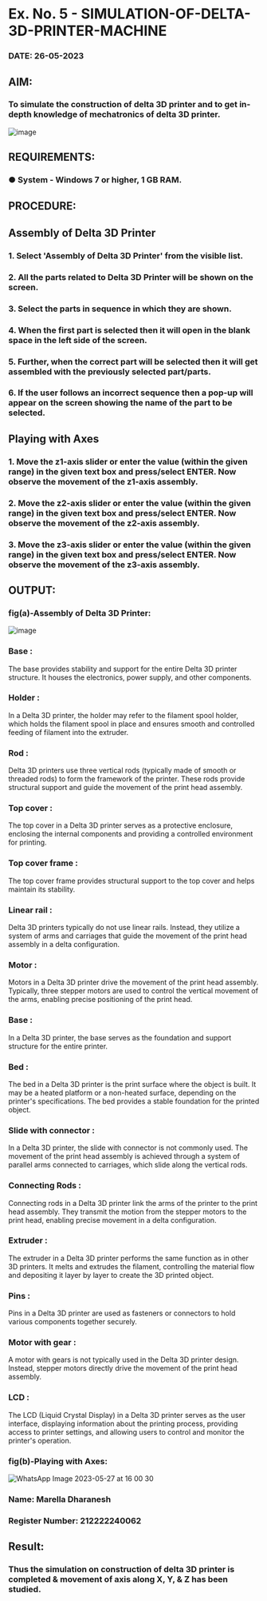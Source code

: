 # Ex. No. 5 - SIMULATION-OF-DELTA-3D-PRINTER-MACHINE

### DATE: 26-05-2023
## AIM:
### To simulate the construction of delta 3D printer and to get in-depth knowledge of mechatronics of delta 3D printer.

![image](https://github.com/Sellakumar1987/Ex.-No.-5---SIMULATION-OF-DELTA-3D-PRINTER-MACHINE/assets/113594316/c784471e-098f-456d-9c1b-e9f0ce56cc9b)

## REQUIREMENTS:
### ●	System - Windows 7 or higher, 1 GB RAM.

## PROCEDURE:

## Assembly of Delta 3D Printer
### 1.	Select 'Assembly of Delta 3D Printer' from the visible list.
### 2.	All the parts related to Delta 3D Printer will be shown on the screen.
### 3.	Select the parts in sequence in which they are shown.
### 4.	When the first part is selected then it will open in the blank space in the left side of the screen.
### 5.	Further, when the correct part will be selected then it will get assembled with the previously selected part/parts.
### 6.	If the user follows an incorrect sequence then a pop-up will appear on the screen showing the name of the part to be selected.

## Playing with Axes
### 1.	Move the z1-axis slider or enter the value (within the given range) in the given text box and press/select ENTER. Now observe the movement of the z1-axis assembly.
### 2.	Move the z2-axis slider or enter the value (within the given range) in the given text box and press/select ENTER. Now observe the movement of the z2-axis assembly.
### 3.	Move the z3-axis slider or enter the value (within the given range) in the given text box and press/select ENTER. Now observe the movement of the z3-axis assembly.

## OUTPUT:

### fig(a)-Assembly of Delta 3D Printer:

![image](https://github.com/shoaib3136/Ex.-No.-5---SIMULATION-OF-DELTA-3D-PRINTER-MACHINE/assets/117919362/a2a0494f-e859-423d-9e3c-347fd54a6157)

### Base :
The base provides stability and support for the entire Delta 3D printer structure. It houses the electronics, power supply, and other components.

### Holder :

In a Delta 3D printer, the holder may refer to the filament spool holder, which holds the filament spool in place and ensures smooth and controlled feeding of filament into the extruder.


### Rod :
Delta 3D printers use three vertical rods (typically made of smooth or threaded rods) to form the framework of the printer. These rods provide structural support and guide the movement of the print head assembly.


### Top cover :

The top cover in a Delta 3D printer serves as a protective enclosure, enclosing the internal components and providing a controlled environment for printing.

### Top cover frame :

The top cover frame provides structural support to the top cover and helps maintain its stability.

### Linear rail :

Delta 3D printers typically do not use linear rails. Instead, they utilize a system of arms and carriages that guide the movement of the print head assembly in a delta configuration.

### Motor :

Motors in a Delta 3D printer drive the movement of the print head assembly. Typically, three stepper motors are used to control the vertical movement of the arms, enabling precise positioning of the print head.

### Base :

In a Delta 3D printer, the base serves as the foundation and support structure for the entire printer.

### Bed :

The bed in a Delta 3D printer is the print surface where the object is built. It may be a heated platform or a non-heated surface, depending on the printer's specifications. The bed provides a stable foundation for the printed object.


### Slide with connector :

In a Delta 3D printer, the slide with connector is not commonly used. The movement of the print head assembly is achieved through a system of parallel arms connected to carriages, which slide along the vertical rods.

### Connecting Rods :

Connecting rods in a Delta 3D printer link the arms of the printer to the print head assembly. They transmit the motion from the stepper motors to the print head, enabling precise movement in a delta configuration.
 
### Extruder :

The extruder in a Delta 3D printer performs the same function as in other 3D printers. It melts and extrudes the filament, controlling the material flow and depositing it layer by layer to create the 3D printed object.

### Pins :

Pins in a Delta 3D printer are used as fasteners or connectors to hold various components together securely.
### Motor with gear :

A motor with gears is not typically used in the Delta 3D printer design. Instead, stepper motors directly drive the movement of the print head assembly.
### LCD : 

The LCD (Liquid Crystal Display) in a Delta 3D printer serves as the user interface, displaying information about the printing process, providing access to printer settings, and allowing users to control and monitor the printer's operation.

### fig(b)-Playing with Axes:

![WhatsApp Image 2023-05-27 at 16 00 30](https://github.com/shoaib3136/Ex.-No.-5---SIMULATION-OF-DELTA-3D-PRINTER-MACHINE/assets/117919362/aa5a9c7e-5d17-482f-8241-cfe214808021)


### Name: Marella Dharanesh

### Register Number: 212222240062

## Result: 
### Thus the simulation on construction of delta 3D printer is completed & movement of axis along X, Y, & Z has been studied.
